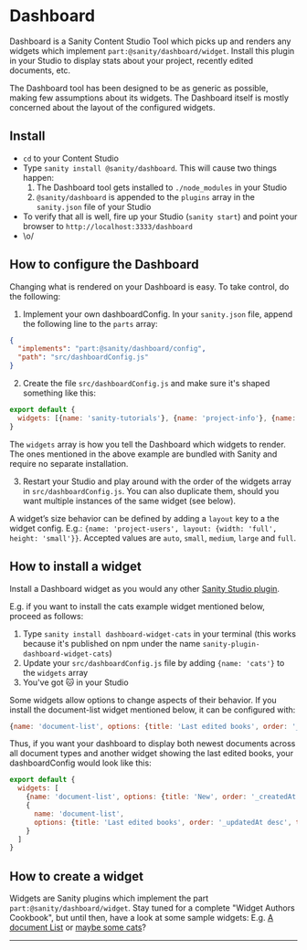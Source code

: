 # Dashboard

Dashboard is a Sanity Content Studio Tool which picks up and renders any widgets which implement `part:@sanity/dashboard/widget`. Install this plugin in your Studio to display stats about your project, recently edited documents, etc.

The Dashboard tool has been designed to be as generic as possible, making few assumptions about its widgets. The Dashboard itself is mostly concerned about the layout of the configured widgets.

## Install

- `cd` to your Content Studio
- Type `sanity install @sanity/dashboard`. This will cause two things happen:
  1. The Dashboard tool gets installed to `./node_modules` in your Studio
  2. `@sanity/dashboard` is appended to the `plugins` array in the `sanity.json` file of your Studio
- To verify that all is well, fire up your Studio (`sanity start`) and point your browser to `http://localhost:3333/dashboard`
- \o/

## How to configure the Dashboard

Changing what is rendered on your Dashboard is easy. To take control, do the following:

1. Implement your own dashboardConfig. In your `sanity.json` file, append the following line to the `parts` array:

```json
{
  "implements": "part:@sanity/dashboard/config",
  "path": "src/dashboardConfig.js"
}
```

2. Create the file `src/dashboardConfig.js` and make sure it's shaped something like this:

```js
export default {
  widgets: [{name: 'sanity-tutorials'}, {name: 'project-info'}, {name: 'project-users'}]
}
```

The `widgets` array is how you tell the Dashboard which widgets to render. The ones mentioned in the above example are bundled with Sanity and require no separate installation.

3. Restart your Studio and play around with the order of the widgets array in `src/dashboardConfig.js`. You can also duplicate them, should you want multiple instances of the same widget (see below).

A widget’s size behavior can be defined by adding a `layout` key to a the widget config. E.g.: `{name: 'project-users', layout: {width: 'full', height: 'small'}}`. Accepted values are `auto`, `small`, `medium`, `large` and `full`.

## How to install a widget

Install a Dashboard widget as you would any other [Sanity Studio plugin](https://www.sanity.io/docs/extending/plugins).

E.g. if you want to install the cats example widget mentioned below, proceed as follows:

1. Type `sanity install dashboard-widget-cats` in your terminal (this works because it's published on npm under the name `sanity-plugin-dashboard-widget-cats`)
2. Update your `src/dashboardConfig.js` file by adding `{name: 'cats'}` to the `widgets` array
3. You've got 🐱 in your Studio

Some widgets allow options to change aspects of their behavior. If you install the document-list widget mentioned below, it can be configured with:

```js
{name: 'document-list', options: {title: 'Last edited books', order: '_updatedAt desc', types: ['book']}}
```

Thus, if you want your dashboard to display both newest documents across all document types and another widget showing the last edited books, your dashboardConfig would look like this:

```js
export default {
  widgets: [
    {name: 'document-list', options: {title: 'New', order: '_createdAt desc'}},
    {
      name: 'document-list',
      options: {title: 'Last edited books', order: '_updatedAt desc', types: ['book']}
    }
  ]
}
```

## How to create a widget

Widgets are Sanity plugins which implement the part `part:@sanity/dashboard/widget`. Stay tuned for a complete "Widget Authors Cookbook", but until then, have a look at some sample widgets: E.g. [A document List](https://github.com/sanity-io/dashboard-widget-document-list/tree/master) or [maybe some cats](https://github.com/sanity-io/example-dashboard-widget-cats)?

---
